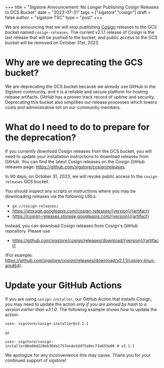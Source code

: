 +++
title = "Sigstore Announcement: No Longer Publishing Cosign Releases to GCS Bucket"
date = "2023-07-31"
tags = ["sigstore","cosign"]
draft = false
author = "sigstore TSC"
type = "post"
+++

We are announcing that we will stop publishing [Cosign](https://github.com/sigstore/cosign) releases to the GCS bucket named `cosign-releases`. The current v2.1.1 release of Cosign is the last release that will be pushed to the bucket, and public access to the GCS bucket will be removed on October 31st, 2023.

# Why are we deprecating the GCS bucket?

We are deprecating the GCS bucket because we already use GitHub in the Sigstore community, and it is a reliable and secure platform for hosting release artifacts. GitHub has a proven track record of uptime and security. Deprecating this bucket also simplifies our release processes which lowers costs and administrative toil on our community members.

# What do I need to do to prepare for the deprecation?

If you currently download Cosign releases from the GCS bucket, you will need to update your installation instructions to download releases from GitHub. You can find the latest Cosign releases on the Cosign GitHub releases page: https://github.com/sigstore/cosign/releases.

In 90 days, on October 31, 2023, we will revoke public access to the `cosign-releases` GCS bucket.

You should inspect any scripts or instructions where you may be downloading releases via the following URLs:
- `gs://cosign-releases/`
- https://storage.googleapis.com/cosign-releases/{version}/{artifact}
- https://cosign-releases.storage.googleapis.com/{version}/{artifact}

Instead, you can download Cosign releases from Cosign's GitHub repository. Please use 
- https://github.com/sigstore/cosign/releases/download/{version}/{artifact}

(For example: https://github.com/sigstore/cosign/releases/download/v2.1.1/cosign-linux-amd64).

# Update your GitHub Actions

If you are using `cosign-installer`, our GitHub Action that installs Cosign, you may need to update the action _only if you are pinned by hash to a version earlier than v3.1.0_. The following example shows how to update the action:

```
uses: sigstore/cosign-installer@v3.1.1
```
or
```
uses: sigstore/cosign-installer@6e04d228eb30da1757ee4e1dd75a0ec73a653e06 # v3.1.1
```

We apologize for any inconvenience this may cause. Thank you for your continued support of sigstore!
